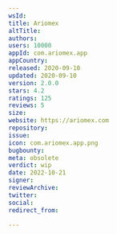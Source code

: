 ```yaml
---
wsId: 
title: Ariomex
altTitle: 
authors: 
users: 10000
appId: com.ariomex.app
appCountry: 
released: 2020-09-10
updated: 2020-09-10
version: 2.0.0
stars: 4.2
ratings: 125
reviews: 5
size: 
website: https://ariomex.com
repository: 
issue: 
icon: com.ariomex.app.png
bugbounty: 
meta: obsolete
verdict: wip
date: 2022-10-21
signer: 
reviewArchive: 
twitter: 
social: 
redirect_from: 

---
```


